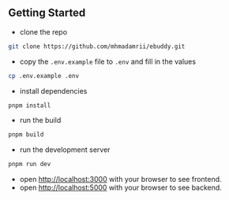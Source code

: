 ## Getting Started

- clone the repo

```bash
git clone https://github.com/mhmadamrii/ebuddy.git
```

- copy the `.env.example` file to `.env` and fill in the values

```bash
cp .env.example .env
```

- install dependencies

```bash
pnpm install
```

- run the build

```bash
pnpm build
```

- run the development server

```bash
pnpm run dev
```

- open [http://localhost:3000](http://localhost:3000) with your browser to see
  frontend.
- open [http://localhost:5000](http://localhost:5000) with your browser to see
  backend.
